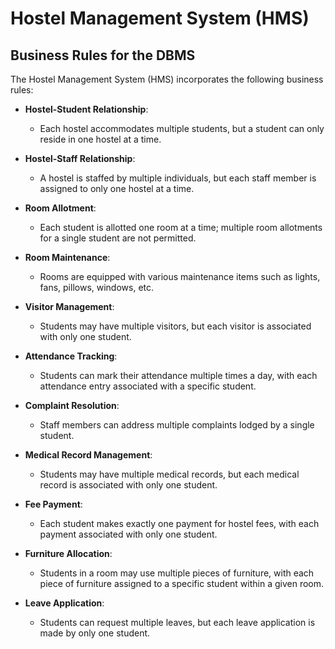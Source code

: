 # Hostel Management System (HMS)

## Business Rules for the DBMS

The Hostel Management System (HMS) incorporates the following business rules:

- **Hostel-Student Relationship**:
  - Each hostel accommodates multiple students, but a student can only reside in one hostel at a time.

- **Hostel-Staff Relationship**:
  - A hostel is staffed by multiple individuals, but each staff member is assigned to only one hostel at a time.

- **Room Allotment**:
  - Each student is allotted one room at a time; multiple room allotments for a single student are not permitted.

- **Room Maintenance**:
  - Rooms are equipped with various maintenance items such as lights, fans, pillows, windows, etc.

- **Visitor Management**:
  - Students may have multiple visitors, but each visitor is associated with only one student.

- **Attendance Tracking**:
  - Students can mark their attendance multiple times a day, with each attendance entry associated with a specific student.

- **Complaint Resolution**:
  - Staff members can address multiple complaints lodged by a single student.

- **Medical Record Management**:
  - Students may have multiple medical records, but each medical record is associated with only one student.

- **Fee Payment**:
  - Each student makes exactly one payment for hostel fees, with each payment associated with only one student.

- **Furniture Allocation**:
  - Students in a room may use multiple pieces of furniture, with each piece of furniture assigned to a specific student within a given room.

- **Leave Application**:
  - Students can request multiple leaves, but each leave application is made by only one student.
